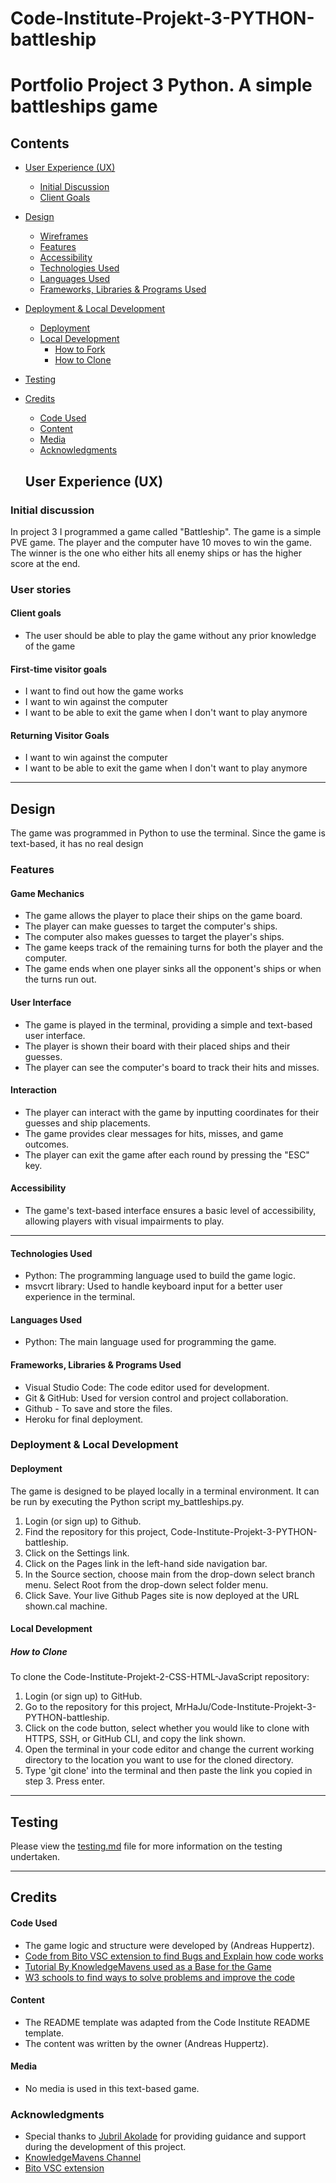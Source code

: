 # Code-Institute-Projekt-3-PYTHON-battleship


# Portfolio Project 3 Python. A simple battleships game

 ## Contents

* [User Experience (UX)](#User-Experience-(UX))
    * [Initial Discussion](#Initial-Discussion)
    * [Client Goals](#Client-Goals)

* [Design](#Design)

  * [Wireframes](#Wireframes)
  * [Features](#Features)
  * [Accessibility](#Accessibility)
  * [Technologies Used](#Technologies-Used)
  * [Languages Used](#Languages-Used)
  * [Frameworks, Libraries & Programs Used](#Frameworks,-Libraries-&-Programs-Used)

* [Deployment & Local Development](#Deployment-&-Local-Development)
  * [Deployment](#Deployment)
  * [Local Development](#Local-Development)
    * [How to Fork](#How-to-Fork)
    * [How to Clone](#How-to-Clone)

* [Testing](#Testing)
    
* [Credits](#Credits)
  * [Code Used](#Code-Used)
  * [Content](#Content)
  * [Media](#Media)
  * [Acknowledgments](#Acknowledgments)

  ## User Experience (UX)

### Initial discussion
In project 3 I programmed a game called "Battleship".
The game is a simple PVE game. The player and the computer have 10 moves to win the game. The winner is the one who either hits all enemy ships or has the higher score at the end.

### User stories

#### Client goals

- The user should be able to play the game without any prior knowledge of the game

#### First-time visitor goals
* I want to find out how the game works
* I want to win against the computer
* I want to be able to exit the game when I don't want to play anymore

#### Returning Visitor Goals
* I want to win against the computer
* I want to be able to exit the game when I don't want to play anymore

---

## Design

The game was programmed in Python to use the terminal. Since the game is text-based, it has no real design


### Features

#### Game Mechanics

* The game allows the player to place their ships on the game board.
* The player can make guesses to target the computer's ships.
* The computer also makes guesses to target the player's ships.
* The game keeps track of the remaining turns for both the player and the computer.
* The game ends when one player sinks all the opponent's ships or when the turns run out.
#### User Interface
* The game is played in the terminal, providing a simple and text-based user interface.
* The player is shown their board with their placed ships and their guesses.
* The player can see the computer's board to track their hits and misses.
#### Interaction
* The player can interact with the game by inputting coordinates for their guesses and ship placements.
* The game provides clear messages for hits, misses, and game outcomes.
* The player can exit the game after each round by pressing the "ESC" key.

#### Accessibility

* The game's text-based interface ensures a basic level of accessibility, allowing players with visual impairments to play.

---

#### Technologies Used

* Python: The programming language used to build the game logic.
* msvcrt library: Used to handle keyboard input for a better user experience in the terminal.

#### Languages Used

* Python: The main language used for programming the game.

#### Frameworks, Libraries & Programs Used

* Visual Studio Code: The code editor used for development.
* Git & GitHub: Used for version control and project collaboration.
* Github - To save and store the files.
* Heroku for final deployment.

### Deployment & Local Development

#### Deployment

The game is designed to be played locally in a terminal environment. It can be run by executing the Python script my_battleships.py.

1. Login (or sign up) to Github.
2. Find the repository for this project, Code-Institute-Projekt-3-PYTHON-battleship.
3. Click on the Settings link.
4. Click on the Pages link in the left-hand side navigation bar.
5. In the Source section, choose main from the drop-down select branch menu. Select Root from the drop-down select folder menu.
6. Click Save. Your live Github Pages site is now deployed at the URL shown.cal machine.

#### Local Development

##### How to Clone

To clone the Code-Institute-Projekt-2-CSS-HTML-JavaScript repository:

1. Login (or sign up) to GitHub.
2. Go to the repository for this project, MrHaJu/Code-Institute-Projekt-3-PYTHON-battleship.
3. Click on the code button, select whether you would like to clone with HTTPS, SSH, or GitHub CLI, and copy the link shown.
4. Open the terminal in your code editor and change the current working directory to the location you want to use for the cloned directory.
5. Type 'git clone' into the terminal and then paste the link you copied in step 3. Press enter.

- - -

## **Testing**

Please view the [testing.md](testing.md) file for more information on the testing undertaken.

- - -

## Credits

#### Code Used

* The game logic and structure were developed by (Andreas Huppertz).
* [Code from Bito VSC extension to find Bugs and Explain how code works](https://marketplace.visualstudio.com/items?itemName=Bito.Bito)
* [Tutorial By KnowledgeMavens used as a Base for the Game](https://www.youtube.com/watch?v=tF1WRCrd_HQ)
* [W3 schools to find ways to solve problems and improve the code](https://www.w3schools.com/)


#### Content

* The README template was adapted from the Code Institute README template.
* The content was written by the owner (Andreas Huppertz).

#### Media

* No media is used in this text-based game.

### Acknowledgments

* Special thanks to [Jubril Akolade](https://github.com/Jubrillionaire) for providing guidance and support during the development of this project.
* [KnowledgeMavens Channel](https://www.youtube.com/@KnowledgeMavens)
* [Bito VSC extension](https://marketplace.visualstudio.com/items?itemName=Bito.Bito)